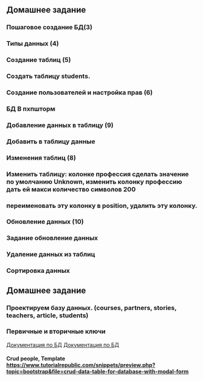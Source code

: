 ## Домашнее задание
### Пошаговое создание БД(3)
### Типы данных (4)
### Создание таблиц (5)
### Создать таблицу students.
### Создание пользователей и настройка прав (6)
### БД В пхпшторм
### Добавление данных в таблицу (9)

### Добавить в таблицу данные
### Изменения таблиц (8)
### Изменить таблицу: колонке профессия сделать значение по умолчанию Unknown, изменить колонку профессию дать ей макси количество символов 200
### переименовать эту колонку в position, удалить эту колонку.
### Обновление данных (10)
### Задание обновление данных
### Удаление данных из таблиц
### Сортировка данных

## Домашнее задание
### Проектируем базу данных. (courses, partners, stories, teachers, article, students)

### Первичные и вторичные ключи

[Документация по БД](https://selectel.ru/blog/tutorials/how-to-create-databases-in-mysql/)
[Документация по БД](https://www.w3schools.com/mysql/mysql_sql.asp)

#### Crud people, Template https://www.tutorialrepublic.com/snippets/preview.php?topic=bootstrap&file=crud-data-table-for-database-with-modal-form
